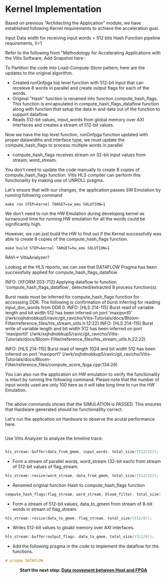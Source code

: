 
# Kernel Implementation

Based on previous "Architecting the Application" module, we have established following Kernel requirements to achieve the acceleration goal.

input Data width for receiving input words = 512 bits
Hash Function pipeline requirements, II=1


Refer to the following from "Methodology for Accelerating Applications with the Vitis Software, Add Snapshot here :


To Partition the code into Load-Compute-Store pattern, here are the updates to the original algorithm.
- Created runOnfpga top level  function with 512-bit input that can receieve 8 words in parallel and create output flags for each of the words. 
- Original "Hash" function is renamed into function compute_hash_flags. This function is encapsulated in compute_hash_flags_dataflow function along with function that setup the data in and data out of the function to support dataflow. 
- Reads 512-bit values, input_words from global memory over AXI interfaces and creates a stream of 512-bit values. 

Now we have the top level function, runOnfpga function updated with proper datawidths and interface type, we must update the compute_hash_flags to process multiple words in parallel. 
- compute_hash_flags receives stream on 32-bit input values from stream, word_stream. 

You don't need to update the code manually to create 8 copies of compute_hash_flags function. Vitis HLS compiler can perform this functionality by making use of UNROLL pragma. 


Let's ensure that with our changes, the application passes SW Emulation by running following command 

``` make run STEP=kernel TARGET=sw_emu SOLUTION=1 ```

We don't need to run the HW Emulation during developing kernel as turnaround time for running HW emulation for all the words could be significantly high. 

However, we can just build the HW to find out if the Kernel successfully was able to create 8 copies of the compute_hash_flags function.

``` make build STEP=kernel TARGET=hw_emu SOLUTION=1 ```

RAVI-> VitisAnalyzer?

Looking at the HLS reports, we can see that DATAFLOW Pragma has been successfully applied for compute_hash_flags_dataflow 

INFO: [XFORM 203-712] Applying dataflow to function 'compute_hash_flags_dataflow', detected/extracted 8 process function(s):

Burst reads must be inferred for compute_hash_flags function for accesssing DDR. The following is confirmation of burst inferring for reading input_doc_words from DDR 0.
INFO: [HLS 214-115] Burst read of variable length and bit width 512 has been inferred on port 'maxiport0' (/wrk/xsjhdnobkup5/ravic/git_ravicho/Vitis-Tutorials/docs/Bloom-Filter/reference_files/hls_stream_utils.h:12:22)
INFO: [HLS 214-115] Burst write of variable length and bit width 512 has been inferred on port 'maxiport0' (/wrk/xsjhdnobkup5/ravic/git_ravicho/Vitis-Tutorials/docs/Bloom-Filter/reference_files/hls_stream_utils.h:22:22)


INFO: [HLS 214-115] Burst read of length 1024 and bit width 512 has been inferred on port 'maxiport1' (/wrk/xsjhdnobkup5/ravic/git_ravicho/Vitis-Tutorials/docs/Bloom-Filter/reference_files/compute_score_fpga.cpp:134:26)

You can also run the application on HW emulation to verify the functionality is intact by running the following command. Please note that the number of input words used are only 100 here as it will take long time to run the HW Emulation. 

``` make run STEP=kernel TARGET=hw_emu SOLUTION=1 
```

The above commands shows that the SIMULATION is PASSED. This ensures that Hardware generated should be functionallity correct.

Let's run the application on Hardware to observe the acutal performance here. 

``` make run STEP=kernel TARGET=hw SOLUTION=1 
```

Use Vitis Analyzer to analyze the timeline trace:

``` vitis_analyzer ../build/kernel/runOnfpga_hw.xclbin.run_summary
```

```cpp
hls_stream::buffer(data_from_gmem, input_words, total_size/(512/32));
```
- Form a stream of parallel words, word_stream (32-bit each) from stream of 512-bit values of flag_stream.
```cpp
hls_stream::resize(word_stream, data_from_gmem, total_size/(512/32));
```
- Renamed original function Hash to compute_hash_flags function
```cpp
compute_hash_flags(flag_stream, word_stream, bloom_filter, total_size);
```
- Form a stream of 512-bit values, data_to_gmem from stream of 8-bit words in stream of flag_stream.
```cpp
hls_stream::resize(data_to_gmem, flag_stream, total_size/(512/8));
```
- Writes 512-bit values to gloabl memory over AXI interfaces.
```cpp
hls_stream::buffer(output_flags, data_to_gmem, total_size/(512/8));
```
- Add the following pragma in the code to implement the dataflow for the functions. 
```cpp 
# pragma DATAFLOW
```







<p align="center"><b>
Start the next step: <a href="./data-movement.md"> Data movement between Host and FPGA </a>
</b></p>
